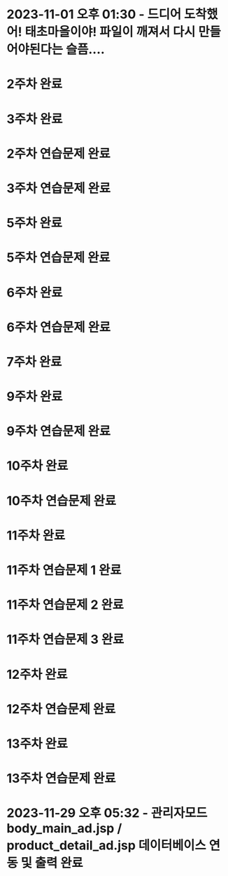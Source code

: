 # 2023-11-01 오후 01:30 - 드디어 도착했어! 태초마을이야! 파일이 깨져서 다시 만들어야된다는 슬픔....
# 2주차 완료
# 3주차 완료
# 2주차 연습문제 완료
# 3주차 연습문제 완료

# 5주차 완료
# 5주차 연습문제 완료

# 6주차 완료
# 6주차 연습문제 완료

# 7주차 완료

# 9주차 완료
# 9주차 연습문제 완료

# 10주차 완료
# 10주차 연습문제 완료

# 11주차 완료
# 11주차 연습문제 1 완료
# 11주차 연습문제 2 완료
# 11주차 연습문제 3 완료

# 12주차 완료
# 12주차 연습문제 완료

# 13주차 완료
# 13주차 연습문제 완료

# 2023-11-29 오후 05:32 - 관리자모드 body_main_ad.jsp / product_detail_ad.jsp 데이터베이스 연동 및 출력 완료